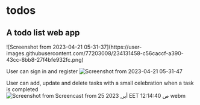 # todos
<h2> A todo list web app </h2>
![Screenshot from 2023-04-21 05-31-37](https://user-images.githubusercontent.com/77203008/234131458-c56caccf-a390-43cc-8bb8-27f4bfe932fc.png)


User can sign in and register
![Screenshot from 2023-04-21 05-31-47](https://user-images.githubusercontent.com/77203008/234131504-98416c9f-43e5-4e1d-aae1-a899e6cac2be.png)

User can add, update and delete tasks with a small celebration when a task is completed
![Screenshot from Screencast from 25 أبر, 2023 EET 12:14:40 ص webm](https://user-images.githubusercontent.com/77203008/234132108-864b624f-01e8-44f4-b804-8d0644db42eb.png)
